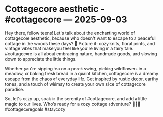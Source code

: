 # Cottagecore aesthetic - #cottagecore — 2025-09-03

Hey there, fellow teens! Let's talk about the enchanting world of cottagecore aesthetic, because who doesn't want to escape to a peaceful cottage in the woods these days? 🌿 Picture it: cozy knits, floral prints, and vintage vibes that make you feel like you're living in a fairy tale. #cottagecore is all about embracing nature, handmade goods, and slowing down to appreciate the little things.

Whether you're sipping tea on a porch swing, picking wildflowers in a meadow, or baking fresh bread in a quaint kitchen, cottagecore is a dreamy escape from the chaos of everyday life. Get inspired by rustic decor, earthy tones, and a touch of whimsy to create your own slice of cottagecore paradise.

So, let's cozy up, soak in the serenity of #cottagecore, and add a little magic to our lives. Who's ready for a cozy cottage adventure? 🌼🍂✨ #cottagecoregoals #staycozy